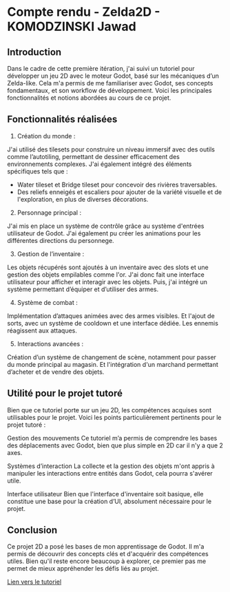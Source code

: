 # Compte rendu - Zelda2D - KOMODZINSKI Jawad

## Introduction
Dans le cadre de cette première itération, j'ai suivi un tutoriel pour développer un jeu 2D avec le moteur Godot, basé sur les mécaniques d’un Zelda-like. Cela m'a permis de me familiariser avec Godot, ses concepts fondamentaux, et son workflow de développement. Voici les principales fonctionnalités et notions abordées au cours de ce projet.


## Fonctionnalités réalisées

1. Création du monde :

J'ai utilisé des tilesets pour construire un niveau immersif avec des outils comme l’autotiling, permettant de dessiner efficacement des environnements complexes. J'ai également intégré des éléments spécifiques tels que :
- Water tileset et Bridge tileset pour concevoir des rivières traversables.
- Des reliefs enneigés et escaliers pour ajouter de la variété visuelle et de l'exploration, en plus de diverses décorations.

2. Personnage principal :

J'ai mis en place un système de contrôle grâce au système d'entrées utilisateur de Godot. J'ai également pu créer les animations pour les différentes directions du personnege.

3. Gestion de l’inventaire :

Les objets récupérés sont ajoutés à un inventaire avec des slots et une gestion des objets empilables comme l'or. J'ai donc fait une interface utilisateur pour afficher et interagir avec les objets. Puis, j'ai intégré un système permettant d’équiper et d’utiliser des armes.

4. Système de combat :

Implémentation d’attaques animées avec des armes visibles. Et l'ajout de sorts, avec un système de cooldown et une interface dédiée.
Les ennemis réagissent aux attaques.

5. Interactions avancées :

Création d’un système de changement de scène, notamment pour passer du monde principal au magasin. Et l'intégration d'un marchand permettant d’acheter et de vendre des objets.

## Utilité pour le projet tutoré
Bien que ce tutoriel porte sur un jeu 2D, les compétences acquises sont utilisables pour le projet. Voici les points particulièrement pertinents pour le projet tutoré :

Gestion des mouvements
Ce tutoriel m’a permis de comprendre les bases des déplacements avec Godot, bien que plus simple en 2D car il n'y a que 2 axes.

Systèmes d’interaction
La collecte et la gestion des objets m'ont appris à manipuler les interactions entre entités dans Godot, cela pourra s'avérer utile.

Interface utilisateur
Bien que l'interface d'inventaire soit basique, elle constitue une base pour la création d’UI, absolument nécessaire pour le projet.

## Conclusion
Ce projet 2D a posé les bases de mon apprentissage de Godot. Il m'a permis de découvrir des concepts clés et d'acquérir des compétences utiles. Bien qu'il reste encore beaucoup à explorer, ce premier pas me permet de mieux appréhender les défis liés au projet.

[Lien vers le tutoriel](https://www.youtube.com/watch?v=UaBFRzkETK8)
